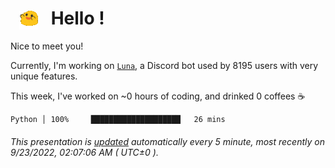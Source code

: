 <h1>   <img src="./spoinky.gif" style="vertical-align:middle;" width="30px">   Hello ! </h1>

Nice to meet you!

Currently, I'm working on <a href='https://github.com/Asgarrrr/Luna'>`Luna`</a>, a Discord bot used by 8195 users with very unique features.

This week, I've worked on ~0 hours of coding, and drinked 0 coffees ☕

```
Python │ 100%     ████████████████████   26 mins
```

###### This presentation is [updated](https://github.com/Asgarrrr) automatically every 5 minute, most recently on 9/23/2022, 02:07:06 AM ( UTC±0 ).